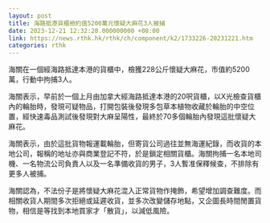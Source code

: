 ```yaml
---
layout: post
title: 海路抵港貨櫃檢約值5200萬元懷疑大麻花3人被捕
date: 2023-12-21 12:32:28.000000000 +08:00
link: https://news.rthk.hk/rthk/ch/component/k2/1733226-20231221.htm
categories: rthk
---
```


海關在一個經海路抵達本港的貨櫃中，檢獲228公斤懷疑大麻花，市值約5200萬，行動中拘捕3人。

海關表示，早前於一個上月由加拿大經海路抵達本港的20呎貨櫃，以X光檢查貨櫃內的輪胎時，發現可疑物品，打開包裝後發現多包草本植物收藏於輪胎的中空位置，經快速毒品測試後發現對大麻呈陽性，最終於70多個輪胎內發現這批懷疑大麻花。

海關表示，由於這批貨物報運載輪胎，但寄貨公司過往並無海運紀錄，而收貨的本地公司，報稱的地址亦與商業登記不符，於是鎖定相關貨櫃。海關拘捕一名本地司機、一名物流公司負責人以及一名準備收貨的男子，3人暫准保釋候查，不排除有更多人被捕。
 
海關認為，不法份子是將懷疑大麻花混入正常貨物作掩飾，希望增加調查難度。而相關收貨人期間多次拒絕或延遲收貨，並多次改變儲存地點，又企圖長時間閒置貨物，相信是等找到本地買家才「散貨」，以減低風險。
